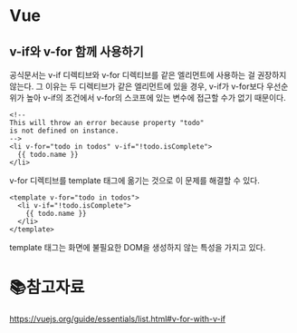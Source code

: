 # Vue

## v-if와 v-for 함께 사용하기

공식문서는 v-if 디렉티브와 v-for 디렉티브를 같은 엘리먼트에 사용하는 걸 권장하지 않는다. 그 이유는 두 디렉티브가 같은 엘리먼트에 있을 경우, v-if가 v-for보다 우선순위가 높아 v-if의 조건에서 v-for의 스코프에 있는 변수에 접근할 수가 없기 때문이다. 

```vue
<!--
This will throw an error because property "todo"
is not defined on instance.
-->
<li v-for="todo in todos" v-if="!todo.isComplete">
  {{ todo.name }}
</li>
```

v-for 디렉티브를 template 태그에 옮기는 것으로 이 문제를 해결할 수 있다.

```
<template v-for="todo in todos">
  <li v-if="!todo.isComplete">
    {{ todo.name }}
  </li>
</template>
```

template 태그는 화면에 불필요한 DOM을 생성하지 않는 특성을 가지고 있다.

# :books:참고자료

https://vuejs.org/guide/essentials/list.html#v-for-with-v-if